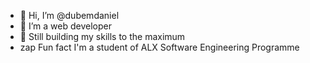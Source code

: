 - 👋 Hi, I’m @dubemdaniel
- 👀 I’m a web developer
- 🌱 Still building my skills to the maximum
- zap Fun fact I'm a student of ALX Software Engineering Programme


<!---
dubemdaniel/dubemdaniel is a ✨ special ✨ repository because its `README.md` (this file) appears on your GitHub profile.
You can click the Preview link to take a look at your changes.
--->
